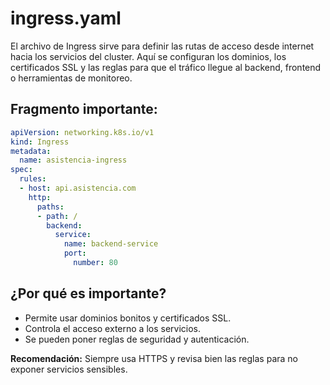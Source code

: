 # ingress.yaml

El archivo de Ingress sirve para definir las rutas de acceso desde internet hacia los servicios del cluster. Aquí se configuran los dominios, los certificados SSL y las reglas para que el tráfico llegue al backend, frontend o herramientas de monitoreo.

## Fragmento importante:
```yaml
apiVersion: networking.k8s.io/v1
kind: Ingress
metadata:
  name: asistencia-ingress
spec:
  rules:
  - host: api.asistencia.com
    http:
      paths:
      - path: /
        backend:
          service:
            name: backend-service
            port:
              number: 80
```

## ¿Por qué es importante?
- Permite usar dominios bonitos y certificados SSL.
- Controla el acceso externo a los servicios.
- Se pueden poner reglas de seguridad y autenticación.

**Recomendación:**
Siempre usa HTTPS y revisa bien las reglas para no exponer servicios sensibles. 